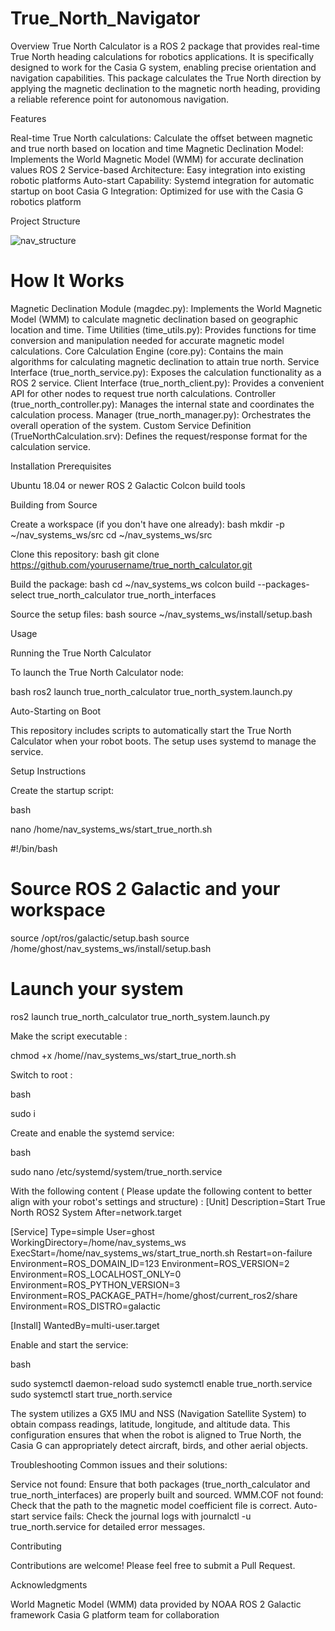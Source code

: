 # True_North_Navigator

Overview
True North Calculator is a ROS 2 package that provides real-time True North heading calculations for robotics applications. It is specifically designed to work for the Casia G system, enabling precise orientation and navigation capabilities.
This package calculates the True North direction by applying the magnetic declination to the magnetic north heading, providing a reliable reference point for autonomous navigation.

Features

Real-time True North calculations: Calculate the offset between magnetic and true north based on location and time
Magnetic Declination Model: Implements the World Magnetic Model (WMM) for accurate declination values
ROS 2 Service-based Architecture: Easy integration into existing robotic platforms
Auto-start Capability: Systemd integration for automatic startup on boot
Casia G Integration: Optimized for use with the Casia G robotics platform



Project Structure

![nav_structure](https://github.com/user-attachments/assets/f3a4a012-a23d-424b-b134-7eab71732c30)

# How It Works


Magnetic Declination Module (magdec.py): Implements the World Magnetic Model (WMM) to calculate magnetic declination based on geographic location and time.
Time Utilities (time_utils.py): Provides functions for time conversion and manipulation needed for accurate magnetic model calculations.
Core Calculation Engine (core.py): Contains the main algorithms for calculating magnetic declination to attain true north.
Service Interface (true_north_service.py): Exposes the calculation functionality as a ROS 2 service.
Client Interface (true_north_client.py): Provides a convenient API for other nodes to request true north calculations.
Controller (true_north_controller.py): Manages the internal state and coordinates the calculation process.
Manager (true_north_manager.py): Orchestrates the overall operation of the system.
Custom Service Definition (TrueNorthCalculation.srv): Defines the request/response format for the calculation service.

Installation
Prerequisites

Ubuntu 18.04 or newer
ROS 2 Galactic
Colcon build tools

Building from Source

Create a workspace (if you don't have one already):
bash
mkdir -p ~/nav_systems_ws/src
cd ~/nav_systems_ws/src

Clone this repository:
bash
git clone https://github.com/yourusername/true_north_calculator.git

Build the package:
bash
cd ~/nav_systems_ws
colcon build --packages-select true_north_calculator true_north_interfaces

Source the setup files:
bash
source ~/nav_systems_ws/install/setup.bash


Usage

Running the True North Calculator

To launch the True North Calculator node:

bash
ros2 launch true_north_calculator true_north_system.launch.py


Auto-Starting on Boot

This repository includes scripts to automatically start the True North Calculator when your robot boots. The setup uses systemd to manage the service.

Setup Instructions

Create the startup script:

bash

nano /home/nav_systems_ws/start_true_north.sh 
 
#!/bin/bash
# Source ROS 2 Galactic and your workspace
source /opt/ros/galactic/setup.bash
source /home/ghost/nav_systems_ws/install/setup.bash
# Launch your system
ros2 launch true_north_calculator true_north_system.launch.py

Make the script executable :

chmod +x /home//nav_systems_ws/start_true_north.sh 

Switch to root :

bash 

sudo i 

Create and enable the systemd service:

bash

sudo nano /etc/systemd/system/true_north.service

With the following content ( Please update the following content to better align with your robot's settings and structure) :
[Unit]
Description=Start True North ROS2 System
After=network.target

[Service]
Type=simple
User=ghost
WorkingDirectory=/home/nav_systems_ws
ExecStart=/home/nav_systems_ws/start_true_north.sh
Restart=on-failure
Environment=ROS_DOMAIN_ID=123
Environment=ROS_VERSION=2
Environment=ROS_LOCALHOST_ONLY=0
Environment=ROS_PYTHON_VERSION=3
Environment=ROS_PACKAGE_PATH=/home/ghost/current_ros2/share
Environment=ROS_DISTRO=galactic

[Install]
WantedBy=multi-user.target

Enable and start the service:

bash

sudo systemctl daemon-reload
sudo systemctl enable true_north.service
sudo systemctl start true_north.service

The system utilizes a GX5 IMU and NSS (Navigation Satellite System) to obtain compass readings, latitude, longitude, and altitude data. This configuration ensures that when the robot is aligned to True North, the Casia G can appropriately detect aircraft, birds, and other aerial objects.

Troubleshooting
Common issues and their solutions:

Service not found: Ensure that both packages (true_north_calculator and true_north_interfaces) are properly built and sourced.
WMM.COF not found: Check that the path to the magnetic model coefficient file is correct.
Auto-start service fails: Check the journal logs with journalctl -u true_north.service for detailed error messages.


Contributing

Contributions are welcome! Please feel free to submit a Pull Request.

Acknowledgments

World Magnetic Model (WMM) data provided by NOAA
ROS 2 Galactic framework
Casia G platform team for collaboration

